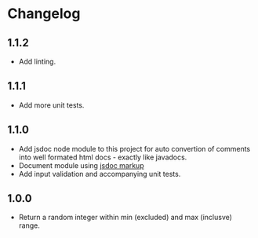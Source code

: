 # Changelog

## 1.1.2
- Add linting.

## 1.1.1
- Add more unit tests.

## 1.1.0
- Add jsdoc node module to this project for auto convertion of comments into well formated html docs - exactly like javadocs.
- Document module using [jsdoc markup](http://usejsdoc.org/tags-returns.html)
- Add input validation and accompanying unit tests.

## 1.0.0
- Return a random integer within min (excluded) and max (inclusve) range.
